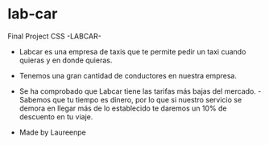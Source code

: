 # lab-car
Final Project CSS
-LABCAR-
- Labcar es una empresa de taxis que te permite pedir un taxi cuando quieras y en donde quieras.

- Tenemos una gran cantidad de conductores en nuestra empresa.

- Se ha comprobado que Labcar tiene las tarifas más bajas del mercado.
-Sabemos que tu tiempo es dinero, por lo que si nuestro servicio se demora en llegar más de lo establecido te daremos un 10% de descuento en tu viaje.

- Made by Laureenpe